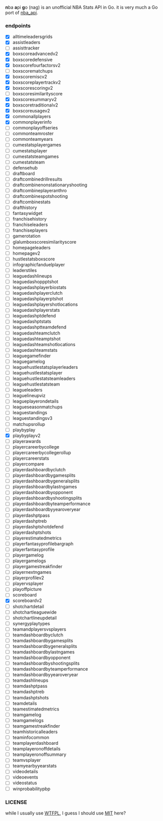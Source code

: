 **n**ba **a**pi **g**o (nag) is an unofficial NBA Stats API in Go. it is very much a Go port of [nba_api](https://github.com/swar/nba_api).

### endpoints

- [x] alltimeleadersgrids
- [x] assistleaders
- [ ] assisttracker
- [x] boxscoreadvancedv2
- [x] boxscoredefensive
- [x] boxscorefourfactorsv2
- [ ] boxscorematchups
- [x] boxscoremiscv2
- [x] boxscoreplayertrackv2
- [x] boxscorescoringv2
- [ ] boxscoresimilarityscore
- [x] boxscoresummaryv2
- [x] boxscoretraditionalv2
- [x] boxscoreusagev2
- [x] commonallplayers
- [x] commonplayerinfo
- [ ] commonplayoffseries
- [ ] commonteamroster
- [ ] commonteamyears
- [ ] cumestatsplayergames
- [ ] cumestatsplayer
- [ ] cumestatsteamgames
- [ ] cumestatsteam
- [ ] defensehub
- [ ] draftboard
- [ ] draftcombinedrillresults
- [ ] draftcombinenonstationaryshooting
- [ ] draftcombineplayeranthro
- [ ] draftcombinespotshooting
- [ ] draftcombinestats
- [ ] drafthistory
- [ ] fantasywidget
- [ ] franchisehistory
- [ ] franchiseleaders
- [ ] franchiseplayers
- [ ] gamerotation
- [ ] glalumboxscoresimilarityscore
- [ ] homepageleaders
- [ ] homepagev2
- [ ] hustlestatsboxscore
- [ ] infographicfanduelplayer
- [ ] leaderstiles
- [ ] leaguedashlineups
- [ ] leaguedashoppptshot
- [ ] leaguedashplayerbiostats
- [ ] leaguedashplayerclutch
- [ ] leaguedashplayerptshot
- [ ] leaguedashplayershotlocations
- [ ] leaguedashplayerstats
- [ ] leaguedashptdefend
- [ ] leaguedashptstats
- [ ] leaguedashptteamdefend
- [ ] leaguedashteamclutch
- [ ] leaguedashteamptshot
- [ ] leaguedashteamshotlocations
- [ ] leaguedashteamstats
- [ ] leaguegamefinder
- [ ] leaguegamelog
- [ ] leaguehustlestatsplayerleaders
- [ ] leaguehustlestatsplayer
- [ ] leaguehustlestatsteamleaders
- [ ] leaguehustlestatsteam
- [ ] leagueleaders
- [ ] leaguelineupviz
- [ ] leagueplayerondetails
- [ ] leagueseasonmatchups
- [ ] leaguestandings
- [ ] leaguestandingsv3
- [ ] matchupsrollup
- [ ] playbyplay
- [x] playbyplayv2
- [ ] playerawards
- [ ] playercareerbycollege
- [ ] playercareerbycollegerollup
- [ ] playercareerstats
- [ ] playercompare
- [ ] playerdashboardbyclutch
- [ ] playerdashboardbygamesplits
- [ ] playerdashboardbygeneralsplits
- [ ] playerdashboardbylastngames
- [ ] playerdashboardbyopponent
- [ ] playerdashboardbyshootingsplits
- [ ] playerdashboardbyteamperformance
- [ ] playerdashboardbyyearoveryear
- [ ] playerdashptpass
- [ ] playerdashptreb
- [ ] playerdashptshotdefend
- [ ] playerdashptshots
- [ ] playerestimatedmetrics
- [ ] playerfantasyprofilebargraph
- [ ] playerfantasyprofile
- [ ] playergamelog
- [ ] playergamelogs
- [ ] playergamestreakfinder
- [ ] playernextngames
- [ ] playerprofilev2
- [ ] playervsplayer
- [ ] playoffpicture
- [ ] scoreboard
- [x] scoreboardv2
- [ ] shotchartdetail
- [ ] shotchartleaguewide
- [ ] shotchartlineupdetail
- [ ] synergyplaytypes
- [ ] teamandplayersvsplayers
- [ ] teamdashboardbyclutch
- [ ] teamdashboardbygamesplits
- [ ] teamdashboardbygeneralsplits
- [ ] teamdashboardbylastngames
- [ ] teamdashboardbyopponent
- [ ] teamdashboardbyshootingsplits
- [ ] teamdashboardbyteamperformance
- [ ] teamdashboardbyyearoveryear
- [ ] teamdashlineups
- [ ] teamdashptpass
- [ ] teamdashptreb
- [ ] teamdashptshots
- [ ] teamdetails
- [ ] teamestimatedmetrics
- [ ] teamgamelog
- [ ] teamgamelogs
- [ ] teamgamestreakfinder
- [ ] teamhistoricalleaders
- [ ] teaminfocommon
- [ ] teamplayerdashboard
- [ ] teamplayeronoffdetails
- [ ] teamplayeronoffsummary
- [ ] teamvsplayer
- [ ] teamyearbyyearstats
- [ ] videodetails
- [ ] videoevents
- [ ] videostatus
- [ ] winprobabilitypbp

### LICENSE

while I usually use [WTFPL](http://www.wtfpl.net/faq/), I guess I should use [MIT](LICENSE) here?
